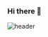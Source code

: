 ### Hi there 👋


![header](https://capsule-render.vercel.app/api?type=waving&color=gradient&height=160&section=header&text=I'm%20AYEON!&fontAlign=50&fontAlignY=70&fontSize=90&fontColor=000000)

